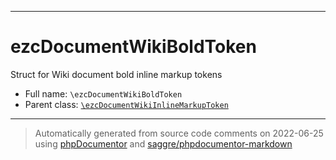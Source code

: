 ***

# ezcDocumentWikiBoldToken

Struct for Wiki document bold inline markup tokens



* Full name: `\ezcDocumentWikiBoldToken`
* Parent class: [`\ezcDocumentWikiInlineMarkupToken`](./ezcDocumentWikiInlineMarkupToken.md)






***
> Automatically generated from source code comments on 2022-06-25 using [phpDocumentor](http://www.phpdoc.org/) and [saggre/phpdocumentor-markdown](https://github.com/Saggre/phpDocumentor-markdown)
